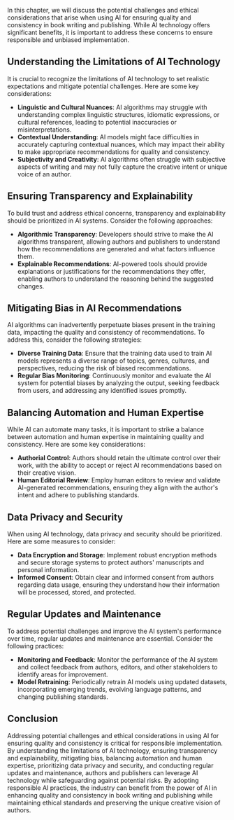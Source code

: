 
In this chapter, we will discuss the potential challenges and ethical considerations that arise when using AI for ensuring quality and consistency in book writing and publishing. While AI technology offers significant benefits, it is important to address these concerns to ensure responsible and unbiased implementation.

Understanding the Limitations of AI Technology
----------------------------------------------

It is crucial to recognize the limitations of AI technology to set realistic expectations and mitigate potential challenges. Here are some key considerations:

* **Linguistic and Cultural Nuances**: AI algorithms may struggle with understanding complex linguistic structures, idiomatic expressions, or cultural references, leading to potential inaccuracies or misinterpretations.
* **Contextual Understanding**: AI models might face difficulties in accurately capturing contextual nuances, which may impact their ability to make appropriate recommendations for quality and consistency.
* **Subjectivity and Creativity**: AI algorithms often struggle with subjective aspects of writing and may not fully capture the creative intent or unique voice of an author.

Ensuring Transparency and Explainability
----------------------------------------

To build trust and address ethical concerns, transparency and explainability should be prioritized in AI systems. Consider the following approaches:

* **Algorithmic Transparency**: Developers should strive to make the AI algorithms transparent, allowing authors and publishers to understand how the recommendations are generated and what factors influence them.
* **Explainable Recommendations**: AI-powered tools should provide explanations or justifications for the recommendations they offer, enabling authors to understand the reasoning behind the suggested changes.

Mitigating Bias in AI Recommendations
-------------------------------------

AI algorithms can inadvertently perpetuate biases present in the training data, impacting the quality and consistency of recommendations. To address this, consider the following strategies:

* **Diverse Training Data**: Ensure that the training data used to train AI models represents a diverse range of topics, genres, cultures, and perspectives, reducing the risk of biased recommendations.
* **Regular Bias Monitoring**: Continuously monitor and evaluate the AI system for potential biases by analyzing the output, seeking feedback from users, and addressing any identified issues promptly.

Balancing Automation and Human Expertise
----------------------------------------

While AI can automate many tasks, it is important to strike a balance between automation and human expertise in maintaining quality and consistency. Here are some key considerations:

* **Authorial Control**: Authors should retain the ultimate control over their work, with the ability to accept or reject AI recommendations based on their creative vision.
* **Human Editorial Review**: Employ human editors to review and validate AI-generated recommendations, ensuring they align with the author's intent and adhere to publishing standards.

Data Privacy and Security
-------------------------

When using AI technology, data privacy and security should be prioritized. Here are some measures to consider:

* **Data Encryption and Storage**: Implement robust encryption methods and secure storage systems to protect authors' manuscripts and personal information.
* **Informed Consent**: Obtain clear and informed consent from authors regarding data usage, ensuring they understand how their information will be processed, stored, and protected.

Regular Updates and Maintenance
-------------------------------

To address potential challenges and improve the AI system's performance over time, regular updates and maintenance are essential. Consider the following practices:

* **Monitoring and Feedback**: Monitor the performance of the AI system and collect feedback from authors, editors, and other stakeholders to identify areas for improvement.
* **Model Retraining**: Periodically retrain AI models using updated datasets, incorporating emerging trends, evolving language patterns, and changing publishing standards.

Conclusion
----------

Addressing potential challenges and ethical considerations in using AI for ensuring quality and consistency is critical for responsible implementation. By understanding the limitations of AI technology, ensuring transparency and explainability, mitigating bias, balancing automation and human expertise, prioritizing data privacy and security, and conducting regular updates and maintenance, authors and publishers can leverage AI technology while safeguarding against potential risks. By adopting responsible AI practices, the industry can benefit from the power of AI in enhancing quality and consistency in book writing and publishing while maintaining ethical standards and preserving the unique creative vision of authors.
